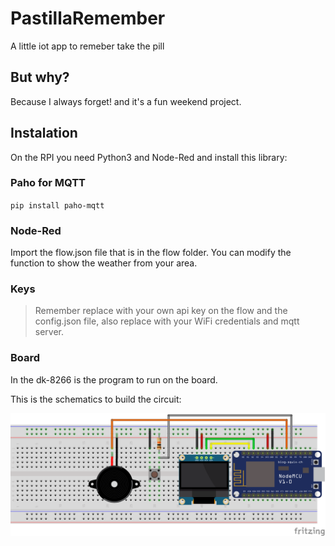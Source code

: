 # PastillaRemember

A little iot app to remeber take the pill

## But why?

Because I always forget! and it's a fun weekend project.

## Instalation

On the RPI you need Python3 and Node-Red and install this library:

### Paho for MQTT
`pip install paho-mqtt`

### Node-Red
Import the flow.json file that is in the flow folder. You can modify the function to show the weather from your area.

### Keys

> Remember replace with your own api key on the flow and the config.json file, also replace with your WiFi credentials and mqtt server.

### Board
In the dk-8266 is the program to run on the board. 

This is the schematics to build the circuit:

![7](image/pastillaRemember.png)
